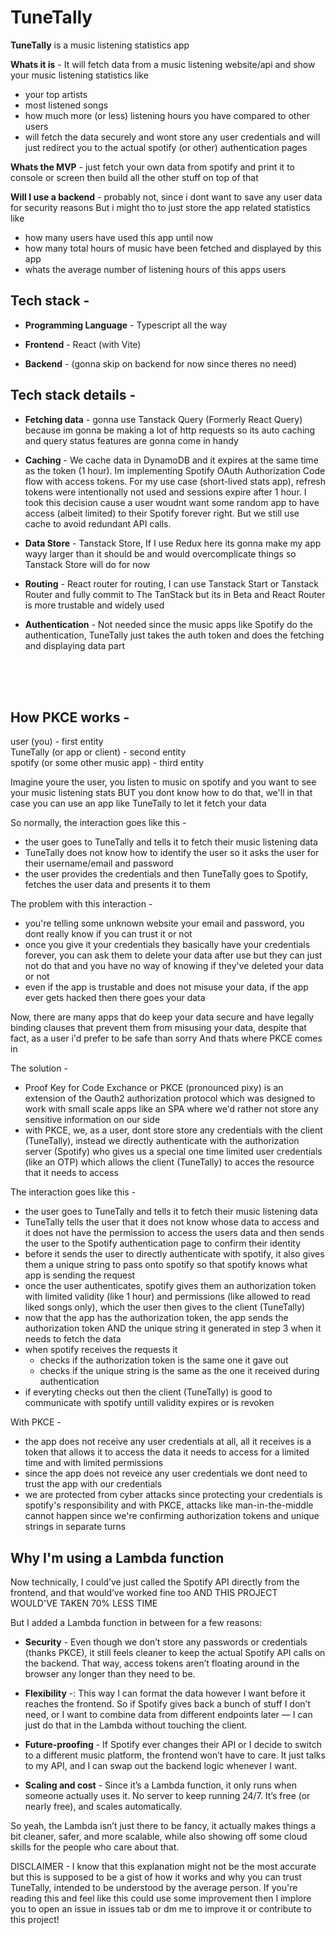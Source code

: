 # TuneTally

**TuneTally** is a music listening statistics app

**Whats it is** -
It will fetch data from a music listening website/api and show your music listening statistics like

- your top artists
- most listened songs
- how much more (or less) listening hours you have compared to other users
- will fetch the data securely and wont store any user credentials and will just redirect you to the actual spotify (or other) authentication pages

**Whats the MVP** -
just fetch your own data from spotify and print it to console or screen
then build all the other stuff on top of that

**Will I use a backend** -
probably not, since i dont want to save any user data for security reasons
But i might tho to just store the app related statistics like

- how many users have used this app until now
- how many total hours of music have been fetched and displayed by this app
- whats the average number of listening hours of this apps users

## Tech stack -
- **Programming Language** - Typescript all the way

- **Frontend** - React (with Vite)

- **Backend** - (gonna skip on backend for now since theres no need)

## Tech stack details -

- **Fetching data** - gonna use Tanstack Query (Formerly React Query) because im gonna be making a lot of http requests so its auto caching and query status features are gonna come in handy

- **Caching** - We cache data in DynamoDB and it expires at the same time as the token (1 hour). Im implementing Spotify OAuth Authorization Code flow with access tokens. For my use case (short-lived stats app), refresh tokens were intentionally not used and sessions expire after 1 hour. I took this decision cause a user woudnt want some random app to have access (albeit limited) to their Spotify forever right. But we still use cache to avoid redundant API calls.

- **Data Store** - Tanstack Store, If I use Redux here its gonna make my app wayy larger than it should be and would overcomplicate things so Tanstack Store will do for now

- **Routing** - React router for routing, I can use Tanstack Start or Tanstack Router and fully commit to The TanStack but its in Beta and React Router is more trustable and widely used

- **Authentication** - Not needed since the music apps like Spotify do the authentication, TuneTally just takes the auth token and does the fetching and displaying data part

<br />
<br />
<br />

## How PKCE works -

user (you)                           -    first entity  
TuneTally (or app or client)         -    second entity  
spotify (or some other music app)    -    third entity  

Imagine youre the user, you listen to music on spotify and you want to see your music listening stats
BUT you dont know how to do that, we'll in that case you can use an app like TuneTally to let it fetch your data

So normally, the interaction goes like this -
- the user goes to TuneTally and tells it to fetch their music listening data
- TuneTally does not know how to identify the user so it asks the user for their username/email and password
- the user provides the credentials and then TuneTally goes to Spotify, fetches the user data and presents it to them

The problem with this interaction -
- you're telling some unknown website your email and password, you dont really know if you can trust it or not
- once you give it your credentials they basically have your credentials forever, you can ask them to delete your data after use but they can just not do that and you have no way of knowing if they've deleted your data or not
- even if the app is trustable and does not misuse your data, if the app ever gets hacked then there goes your data

Now, there are many apps that do keep your data secure and have legally binding clauses that prevent them from misusing your data, despite that fact, as a user i'd prefer to be safe than sorry
And thats where PKCE comes in

The solution -
- Proof Key for Code Exchance or PKCE (pronounced pixy) is an extension of the Oauth2 authorization protocol which was designed to work with small scale apps like an SPA where we'd rather not store any sensitive information on our side
- with PKCE, we, as a user, dont store store any credentials with the client (TuneTally), instead we directly authenticate with the authorization server (Spotify) who gives us a special one time limited user credentials (like an OTP) which allows the client (TuneTally) to acces the resource that it needs to access

The interaction goes like this -
- the user goes to TuneTally and tells it to fetch their music listening data
- TuneTally tells the user that it does not know whose data to access and it does not have the permission to access the users data and then sends the user to the Spotify authentication page to confirm their identity
- before it sends the user to directly authenticate with spotify, it also gives them a unique string to pass onto spotify so that spotify knows what app is sending the request
- once the user authenticates, spotify gives them an authorization token with limited validity (like 1 hour) and permissions (like allowed to read liked songs only), which the user then gives to the client (TuneTally)
- now that the app has the authorization token, the app sends the authorization token AND the unique string it generated in step 3 when it needs to fetch the data
- when spotify receives the requests it
  - checks if the authorization token is the same one it gave out
  - checks if the unique string is the same as the one it received during authentication
- if everyting checks out then the client (TuneTally) is good to communicate with spotify untill validity expires or is revoken

With PKCE -
- the app does not receive any user credentials at all, all it receives is a token that allows it to access the data it needs to access for a limited time and with limited permissions
- since the app does not reveice any user credentials we dont need to trust the app with our credentials
- we are protected from cyber attacks since protecting your credentials is spotify's responsibility and with PKCE, attacks like man-in-the-middle cannot happen since we're confirming authorization tokens and unique strings in separate turns

## Why I'm using a Lambda function
Now technically, I could’ve just called the Spotify API directly from the frontend, and that would’ve worked fine too AND THIS PROJECT WOULD'VE TAKEN 70% LESS TIME

But I added a Lambda function in between for a few reasons:

- **Security** - Even though we don’t store any passwords or credentials (thanks PKCE), it still feels cleaner to keep the actual Spotify API calls on the backend. That way, access tokens aren’t floating around in the browser any longer than they need to be.

- **Flexibility** -: This way I can format the data however I want before it reaches the frontend. So if Spotify gives back a bunch of stuff I don’t need, or I want to combine data from different endpoints later — I can just do that in the Lambda without touching the client.

- **Future-proofing** - If Spotify ever changes their API or I decide to switch to a different music platform, the frontend won’t have to care. It just talks to my API, and I can swap out the backend logic whenever I want.

- **Scaling and cost** - Since it’s a Lambda function, it only runs when someone actually uses it. No server to keep running 24/7. It’s free (or nearly free), and scales automatically.

So yeah, the Lambda isn’t just there to be fancy, it actually makes things a bit cleaner, safer, and more scalable, while also showing off some cloud skills for the people who care about that.

DISCLAIMER - I know that this explanation might not be the most accurate but this is supposed to be a gist of how it works and why you can trust TuneTally, intended to be understood by the average person. If you're reading this and feel like this could use some improvement then I implore you to open an issue in issues tab or dm me to improve it or contribute to this project!


<!-- # React + TypeScript + Vite

This template provides a minimal setup to get React working in Vite with HMR and some ESLint rules.

Currently, two official plugins are available:

- [@vitejs/plugin-react](https://github.com/vitejs/vite-plugin-react/blob/main/packages/plugin-react/README.md) uses [Babel](https://babeljs.io/) for Fast Refresh
- [@vitejs/plugin-react-swc](https://github.com/vitejs/vite-plugin-react-swc) uses [SWC](https://swc.rs/) for Fast Refresh

## Expanding the ESLint configuration

If you are developing a production application, we recommend updating the configuration to enable type aware lint rules:

- Configure the top-level `parserOptions` property like this:

```js
export default tseslint.config({
  languageOptions: {
    // other options...
    parserOptions: {
      project: ["./tsconfig.node.json", "./tsconfig.app.json"],
      tsconfigRootDir: import.meta.dirname,
    },
  },
});
```

- Replace `tseslint.configs.recommended` to `tseslint.configs.recommendedTypeChecked` or `tseslint.configs.strictTypeChecked`
- Optionally add `...tseslint.configs.stylisticTypeChecked`
- Install [eslint-plugin-react](https://github.com/jsx-eslint/eslint-plugin-react) and update the config:

```js
// eslint.config.js
import react from "eslint-plugin-react";

export default tseslint.config({
  // Set the react version
  settings: { react: { version: "18.3" } },
  plugins: {
    // Add the react plugin
    react,
  },
  rules: {
    // other rules...
    // Enable its recommended rules
    ...react.configs.recommended.rules,
    ...react.configs["jsx-runtime"].rules,
  },
});
``` -->
